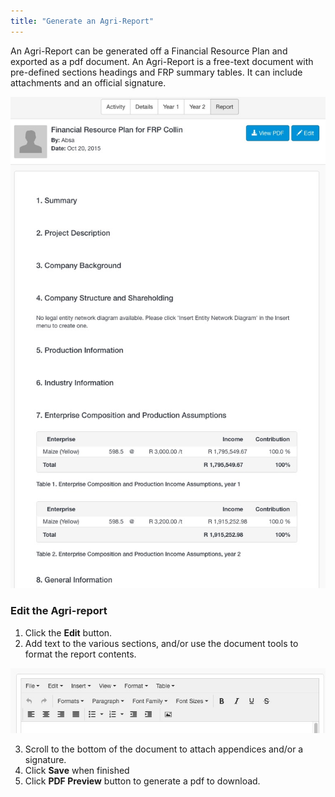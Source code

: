 ```yaml
---
title: "Generate an Agri-Report"
---
```


An Agri-Report can be generated off a Financial Resource Plan and exported as a pdf document. An Agri-Report is a free-text document with pre-defined sections headings and FRP summary tables. It can include attachments and an official signature.

![Agri-Report](images/agri-report.jpg)

### Edit the Agri-report

1. Click the **Edit** button.
2. Add text to the various sections, and/or use the document tools to format the report contents.

![Document tools](images/document_tools.jpg)

3. Scroll to the bottom of the document to attach appendices and/or a signature. 
4. Click **Save** when finished
5. Click **PDF Preview** button to generate a pdf to download.